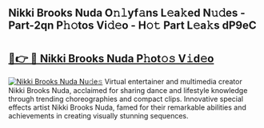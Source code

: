 ## Nikki Brooks Nuda O𝚗𝚕yf𝚊ns L𝚎a𝚔ed N𝚞𝚍es - Part-2qn P𝚑𝚘tos Vi𝚍𝚎o - H𝚘𝚝 Part L𝚎a𝚔s dP9eC

# <h2><a href="http://kf5w9v.oniu.top/?m=Nikki+Brooks+Nuda">🔗👉 🔴 Nikki Brooks Nuda P𝚑ot𝚘𝚜 V𝚒d𝚎o</a></h2>

[![Nikki Brooks Nuda Nu𝚍e𝚜](https://i.imgur.com/0qMVB7G.gif)](http://kf5w9v.oniu.top/?m=Nikki+Brooks+Nuda)
Virtual entertainer and multimedia creator Nikki Brooks Nuda, acclaimed for sharing dance and lifestyle knowledge through trending choreographies and compact clips. Innovative special effects artist Nikki Brooks Nuda, famed for their remarkable abilities and achievements in creating visually stunning sequences.  
